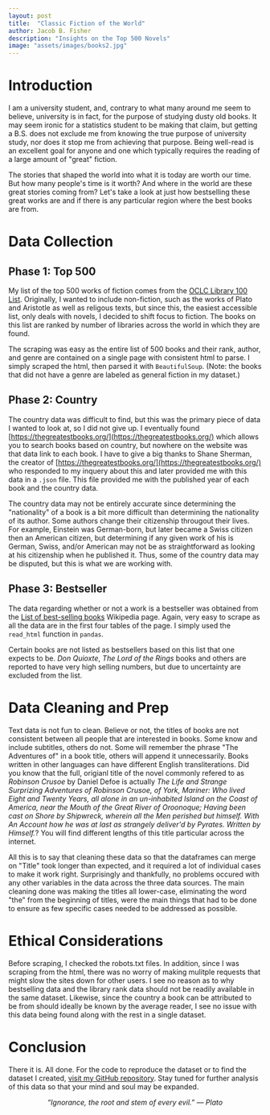 ```yaml
---
layout: post
title:  "Classic Fiction of the World"
author: Jacob B. Fisher
description: "Insights on the Top 500 Novels" 
image: "assets/images/books2.jpg"
---
```

# Introduction
I am a university student, and, contrary to what many around me seem to believe, university is in fact, for the purpose of studying dusty old books. It may seem ironic for a statistics student to be making that claim, but getting a B.S. does not exclude me from knowing the true purpose of university study, nor does it stop me from achieving that purpose. Being well-read is an excellent goal for anyone and one which typically requires the reading of a large amount of "great" fiction. 

The stories that shaped the world into what it is today are worth our time. But how many people's time is it worth? And where in the world are these great stories coming from? Let's take a look at just how bestselling these great works are and if there is any particular region where the best books are from.


# Data Collection

## Phase 1: Top 500
My list of the top 500 works of fiction comes from the [OCLC Library 100 List](https://www.oclc.org/en/worldcat/library100/top500.html). Originally, I wanted to include non-fiction, such as the works of Plato and Aristotle as well as religous texts, but since this, the easiest accessible list, only deals with novels, I decided to shift focus to fiction. The books on this list are ranked by number of libraries across the world in which they are found.

The scraping was easy as the entire list of 500 books and their rank, author, and genre are contained on a single page with consistent html to parse. I simply scraped the html, then parsed it with `BeautifulSoup`. (Note: the books that did not have a genre are labeled as general fiction in my dataset.)

## Phase 2: Country
The country data was difficult to find, but this was the primary piece of data I wanted to look at, so I did not give up. I eventually found [https://thegreatestbooks.org/](https://thegreatestbooks.org/) which allows you to search books based on country, but nowhere on the website was that data link to each book. I have to give a big thanks to Shane Sherman, the creator of [https://thegreatestbooks.org/](https://thegreatestbooks.org/) who responded to my inquery about this and later provided me with this data in a `.json` file. This file provided me with the published year of each book and the country data. 

The country data may not be entirely accurate since determining the "nationality" of a book is a bit more difficult than determining the nationality of its author. Some authors change their citizenship througout their lives. For example, Einstein was German-born, but later became a Swiss citizen then an American citizen, but determining if any given work of his is German, Swiss, and/or American may not be as straightforward as looking at his citizenship when he published it. Thus, some of the country data may be disputed, but this is what we are working with.

## Phase 3: Bestseller
The data regarding whether or not a work is a bestseller was obtained from the [List of best-selling books](https://en.wikipedia.org/wiki/List_of_best-selling_books) Wikipedia page. Again, very easy to scrape as all the data are in the first four tables of the page. I simply used the `read_html` function in `pandas`.

Certain books are not listed as bestsellers based on this list that one expects to be. *Don Quioxte*, *The Lord of the Rings* books and others are reported to have very high selling numbers, but due to uncertainty are excluded from the list.

# Data Cleaning and Prep
Text data is not fun to clean. Believe or not, the titles of books are not consistent between all people that are interested in books. Some know and include subtitles, others do not. Some will remember the phrase "The Adventures of" in a book title, others will append it unnecessarily. Books written in other languages can have different English transliterations. Did you know that the full, origianl title of the novel commonly refered to as *Robinson Crusoe* by Daniel Defoe is actually *The Life and Strange Surprizing Adventures of Robinson Crusoe, of York, Mariner: Who lived Eight and Twenty Years, all alone in an un-inhabited Island on the Coast of America, near the Mouth of the Great River of Oroonoque; Having been cast on Shore by Shipwreck, wherein all the Men perished but himself. With An Account how he was at last as strangely deliver'd by Pyrates. Written by Himself.*? You will find different lengths of this title particular across the internet. 

All this is to say that cleaning these data so that the dataframes can merge on "Title" took longer than expected, and it required a lot of individual cases to make it work right. Surprisingly and thankfully, no problems occured with any other variables in the data across the three data sources. The main cleaning done was making the titles all lower-case, eliminating the word "the" from the beginning of titles, were the main things that had to be done to ensure as few specific cases needed to be addressed as possible.


# Ethical Considerations
Before scraping, I checked the robots.txt files. In addition, since I was scraping from the html, there was no worry of making mulitple requests that might slow the sites down for other users. I see no reason as to why bestselling data and the library rank data should not be readily available in the same dataset. Likewise, since the country a book can be attributed to be from should ideally be known by the average reader, I see no issue with this data being found along with the rest in a single dataset.  


# Conclusion
There it is. All done. For the code to reproduce the dataset or to find the dataset I created, [visit my GitHub repository](https://github.com/jbfish00/classic_lit). Stay tuned for further analysis of this data so that your mind and soul may be expanded.

<p style="text-align: center"><em>“Ignorance, the root and stem of every evil.”
― Plato</em></p>
